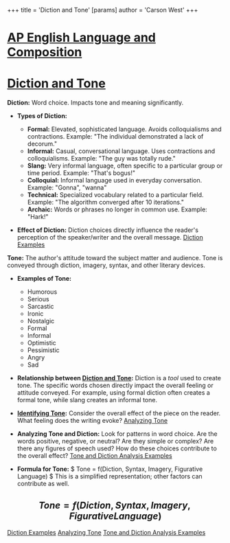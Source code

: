 +++
 title = 'Diction and Tone'
[params]
	author = 'Carson West'
+++
# [AP English Language and Composition](./../ap-english-language-and-composition/)
# [Diction and Tone](./../diction-and-tone/)

**Diction:**  Word choice.  Impacts tone and meaning significantly.

* **Types of Diction:**
    * **Formal:**  Elevated, sophisticated language.  Avoids colloquialisms and contractions.  Example:  "The individual demonstrated a lack of decorum."
    * **Informal:**  Casual, conversational language.  Uses contractions and colloquialisms. Example: "The guy was totally rude."
    * **Slang:**  Very informal language, often specific to a particular group or time period.  Example: "That's bogus!"
    * **Colloquial:** Informal language used in everyday conversation. Example: "Gonna", "wanna"
    * **Technical:**  Specialized vocabulary related to a particular field.  Example:  "The algorithm converged after 10 iterations."
    * **Archaic:**  Words or phrases no longer in common use. Example: "Hark!"

* **Effect of Diction:**  Diction choices directly influence the reader's perception of the speaker/writer and the overall message.  [Diction Examples](./../diction-examples/)


**Tone:** The author's attitude toward the subject matter and audience.  Tone is conveyed through diction, imagery, syntax, and other literary devices.


* **Examples of Tone:**
    * Humorous
    * Serious
    * Sarcastic
    * Ironic
    * Nostalgic
    * Formal
    * Informal
    * Optimistic
    * Pessimistic
    * Angry
    * Sad


* **Relationship between [Diction and Tone](./../diction-and-tone/):**  Diction is a *tool* used to create tone.  The specific words chosen directly impact the overall feeling or attitude conveyed. For example, using formal diction often creates a formal tone, while slang creates an informal tone.

* **[Identifying Tone](./../identifying-tone/):**  Consider the overall effect of the piece on the reader. What feeling does the writing evoke? [Analyzing Tone](./../analyzing-tone/)

* **Analyzing Tone and Diction:** Look for patterns in word choice. Are the words positive, negative, or neutral?  Are they simple or complex? Are there any figures of speech used?  How do these choices contribute to the overall effect?  [Tone and Diction Analysis Examples](./../tone-and-diction-analysis-examples/)

* **Formula for Tone:**  $ Tone = f(Diction, Syntax, Imagery, Figurative Language) $   This is a simplified representation; other factors can contribute as well.

##  $$ Tone = f(Diction, Syntax, Imagery, Figurative Language) $$  

[Diction Examples](./../diction-examples/)
[Analyzing Tone](./../analyzing-tone/)
[Tone and Diction Analysis Examples](./../tone-and-diction-analysis-examples/)
